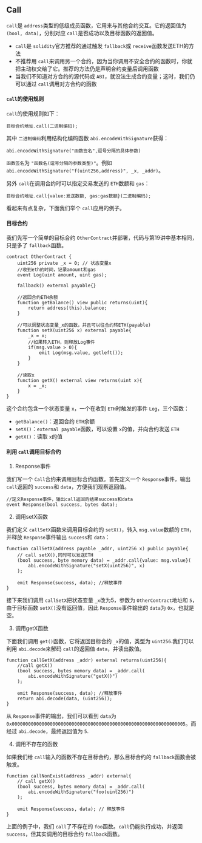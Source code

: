 ## Call

`call`是 `address`类型的低级成员函数，它用来与其他合约交互。它的返回值为 `(bool, data)`，分别对应 `call`是否成功以及目标函数的返回值。

- `call`是 `solidity`官方推荐的通过触发 `fallback`或 `receive`函数发送ETH的方法
- 不推荐用 `call`来调用另一个合约，因为当你调用不安全合约的函数时，你就把主动权交给了它。推荐的方法仍是声明合约变量后调用函数
- 当我们不知道对方合约的源代码或 `ABI`，就没法生成合约变量；这时，我们仍可以通过 `call`调用对方合约的函数

#### `call`的使用规则

`call`的使用规则如下：

```
目标合约地址.call(二进制编码);
```

其中 `二进制编码`利用结构化编码函数 `abi.encodeWithSignature`获得：

```
abi.encodeWithSignature("函数签名",逗号分隔的具体参数)
```

`函数签名`为 `"函数名(逗号分隔的参数类型)"`。例如 `abi.encodeWithSignature("f(uint256,address)", _x, _addr)`。

另外 `call`在调用合约时可以指定交易发送的 `ETH`数额和 `gas`：

```
目标合约地址.call{value:发送数额, gas:gas数额}(二进制编码);
```

看起来有点复杂，下面我们举个 `call`应用的例子。

#### 目标合约

我们先写一个简单的目标合约 `OtherContract`并部署，代码与第19讲中基本相同，只是多了 `fallback`函数。

```
contract OtherContract {
	uint256 private _x = 0; // 状态变量x
	//收到eth的时间，记录amount和gas
	event Log(uint amount, uint gas);

	fallback() external payable{}

	//返回合约ETH余额
	function getBalance() view public returns(uint){
		return address(this).balance;
	}

	//可以调整状态变量_x的函数，并且可以往合约转ETH(payable)
	function setX(uint256 x) external payable{
		_x = x;
		//如果转入ETH，则释放Log事件
		if(msg.value > 0){
			emit Log(msg.value, getleft());
		}
	}

	//读取x
	function getX() external view returns(uint x){
		x = _x;
	}
}
```

这个合约包含一个状态变量 `x`，一个在收到 `ETH`时触发的事件 `Log`，三个函数：

- `getBalance()`：返回合约 `ETH`余额
- `setX()`：`external payable`函数，可以设置 `x`的值，并向合约发送 `ETH`
- `getX()`：读取 `x`的值

#### 利用 `call`调用目标合约

1. Response事件

我们写一个 `Call`合约来调用目标合约函数。首先定义一个 `Response`事件，输出 `call`返回的 `success`和 `data`，方便我们观察返回值。

```
//定义Response事件，输出call返回的结果success和data
event Response(bool success, bytes data);
```

2. 调用setX函数

我们定义 `callSetX`函数来调用目标合约的 `setX()`，转入 `msg.value`数额的 `ETH`，并释放 `Response`事件输出 `success`和 `data`：

```
function callSetX(address payable _addr, uint256 x) public payable{
	// call setX(),同时可以发送ETH
	(bool success, byte memory data) = _addr.call{value: msg.value}(
		abi.encodeWithSignature("setX(uint256)", x)
	);

	emit Response(success, data); //释放事件
}
```

接下来我们调用 `callSetX`把状态变量 `_x`改为5，参数为 `OtherContract`地址和 `5`，由于目标函数 `setX()`没有返回值，因此 `Response`事件输出的 `data`为 `0x`，也就是空。

3. 调用getX函数

下面我们调用 `get()`函数，它将返回目标合约 `_x`的值，类型为 `uint256`.我们可以利用 `abi.decode`来解码 `call`的返回值 `data`，并读出数值。

```
function callGetX(address _addr) external returns(uint256){
	//call getX()
	(bool success, bytes memory data) = _addr.call(
		abi.encodeWithSignature("getX()")
	);

	emit Response(success, data); //释放事件
	return abi.decode(data, (uint256));
}
```

从 `Response`事件的输出，我们可以看到 `data`为 `0x0000000000000000000000000000000000000000000000000000000000000005`。而经过 `abi.decode`，最终返回值为 `5`.

4. 调用不存在的函数

如果我们给 `call`输入的函数不存在目标合约，那么目标合约的 `fallback`函数会被触发。

```
function callNonExist(address _addr) external{
	// call getX()
	(bool success, bytes memory data) = _addr.call(
		abi.encodeWithSignature("foo(uint256)")
	);

	emit Response(success, data); // 释放事件
}
```

上面的例子中，我们 `call`了不存在的 `foo`函数。`call`仍能执行成功，并返回 `success`，但其实调用的目标合约 `fallback`函数。
